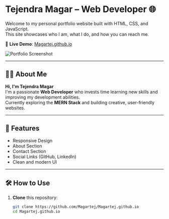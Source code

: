 # Tejendra Magar – Web Developer 🌐

Welcome to my personal portfolio website built with HTML, CSS, and JavaScript.  
This site showcases who I am, what I do, and how you can reach me.

🔗 **Live Demo**: [Magartej.github.io](https://magartej.github.io)

![Portfolio Screenshot](https://raw.githubusercontent.com/Magartej/Magartej.github.io/images/Screenshot.png)

---

## 👨‍💻 About Me

**Hi, I'm Tejendra Magar**  
I'm a passionate **Web Developer** who invests time learning new skills and improving my development abilities.  
Currently exploring the **MERN Stack** and building creative, user-friendly websites.

---

## 🚀 Features

- Responsive Design
- About Section
- Contact Section
- Social Links (GitHub, LinkedIn)
- Clean and modern UI

---

## 🛠️ How to Use

1. **Clone** this repository:
   ```bash
   git clone https://github.com/Magartej/Magartej.github.io
   cd Magartej.github.io
   ```

